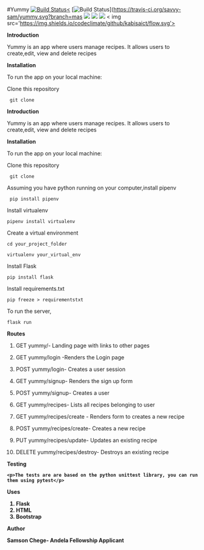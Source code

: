 #Yummy
<a href='https://travis-ci.org/savvy-sam/yummy'>
<img src="https://camo.githubusercontent.com/7692d916491cb6c816b92291478da12a763d223c/68747470733a2f2f7472617669732d63692e6f72672f6b6167756e612f59756d6d792d526563697065732e7376673f6272616e63683d646576656c6f70" alt="Build Status" data-canonical-src="https://travis-ci.org/savvy-sam/yummy.svg?branch=develop" style="max-width:100%;"><<a/>
[![Build Status](bhttps://travis-ci.org/savvy-sam/yummy.svg?branch=master)](https://travis-ci.org/savvy-sam/yummy.svg?branch=mas
<img src='https://img.shields.io/coveralls/jekyll/jekyll/master.svg'>
<img src= 'https://img.shields.io/codeclimate/github/kabisaict/flow.svg'>
<img src= 'https://travis-ci.org/savvy-sam/Yummy-Recipes.svg?branch=master'>
< img src='https://img.shields.io/codeclimate/github/kabisaict/flow.svg'>


<strong>Introduction</strong>
<p>
Yummy is an app where users manage recipes. 
It allows users to create,edit, view and delete recipes
</p>
<strong>Installation</strong>
<p>
To run the app on your local machine:
</p>
Clone this repository
<p><code> git clone</code></p>



<strong>Introduction</strong>
<p>
Yummy is an app where users manage recipes. 
It allows users to create,edit, view and delete recipes
</p>
<strong>Installation</strong>
<p>
To run the app on your local machine:
</p>
Clone this repository
<p><code> git clone</code></p>

<p>Assuming you have python running on your computer,install pipenv</p>

<p><code> pip install pipenv</code><p>
    
 <p>Install virtualenv</p>
 
 <p><code>pipenv install virtualenv</code></p>
 
 <p>Create a virtual environment</p>
 <p><code>cd your_project_folder</code></p>
 <p><code>virtualenv your_virtual_env</code></p>
  
  Install Flask
  <p><code>pip install flask</code></p>
  
  <p>Install requirements.txt</p>
  <p><code>pip freeze > requirementstxt </code></p>
  
  
  To run the server, 
  <p><code>flask run</code></p>
  
  
  <strong >Routes</strong>
  
  1. GET yummy/- Landing page with links to other pages
  
  2. GET yummy/login -Renders the Login page
  
  3. POST yummy/login- Creates a user session
  
  4. GET yummy/signup- Renders the sign up form
  
  5. POST yummy/signup- Creates a user
  
  6. GET yummy/recipes- Lists all recipes belonging to user
  
  7. GET yummy/recipes/create - Renders form to creates a new recipe
  
  8. POST yummy/recipes/create- Creates a new recipe
  
  9. PUT yummy/recipes/update- Updates an existing recipe
  
  10. DELETE yummy/recipes/destroy- Destroys an existing recipe

<strong>Testing<strong>
    
    <p>The tests are are based on the python unittest library, you can run them using pytest</p> 
    
    
 <strong>Uses</strong>
 
 <ol>
    <li>Flask</li>
    <li>HTML</li>
    <li>Bootstrap</li>
 
 </ol>
 <strong>Author</strong>
 
 Samson Chege- Andela Fellowship Applicant

